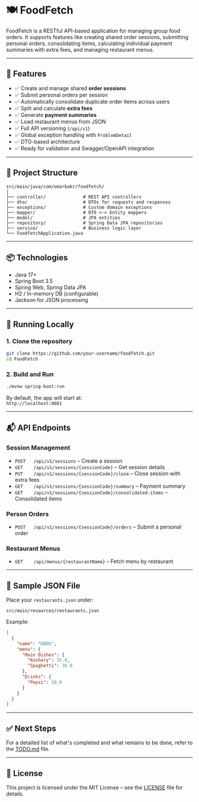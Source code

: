 # 🍽️ FoodFetch

FoodFetch is a RESTful API-based application for managing group food orders. It supports features like creating shared order sessions, submitting personal orders, consolidating items, calculating individual payment summaries with extra fees, and managing restaurant menus.

---

## 🚀 Features

- ✅ Create and manage shared **order sessions**
- ✅ Submit personal orders per session
- ✅ Automatically consolidate duplicate order items across users
- ✅ Split and calculate **extra fees**
- ✅ Generate **payment summaries**
- ✅ Load restaurant menus from JSON
- ✅ Full API versioning (`/api/v1`)
- ✅ Global exception handling with `ProblemDetail`
- ✅ DTO-based architecture
- ✅ Ready for validation and Swagger/OpenAPI integration

---

## 📁 Project Structure

```
src/main/java/com/omarbakr/foodfetch/
│
├── controller/              # REST API controllers
├── dto/                     # DTOs for requests and responses
├── exceptions/              # Custom domain exceptions
├── mapper/                  # DTO <-> Entity mappers
├── model/                   # JPA entities
├── repository/              # Spring Data JPA repositories
├── service/                 # Business logic layer
└── FoodfetchApplication.java
```

---

## 📦 Technologies

- Java 17+
- Spring Boot 3.5
- Spring Web, Spring Data JPA
- H2 / In-memory DB (configurable)
- Jackson for JSON processing

---

## 🧪 Running Locally

### 1. Clone the repository
```bash
git clone https://github.com/your-username/foodfetch.git
cd FoodFetch
```

### 2. Build and Run
```bash
./mvnw spring-boot:run
```

By default, the app will start at:  
`http://localhost:8081`

---

## 📬 API Endpoints

### Session Management
- `POST   /api/v1/sessions` – Create a session
- `GET    /api/v1/sessions/{sessionCode}` – Get session details
- `PUT    /api/v1/sessions/{sessionCode}/close` – Close session with extra fees
- `GET    /api/v1/sessions/{sessionCode}/summary` – Payment summary
- `GET    /api/v1/sessions/{sessionCode}/consolidated-items` – Consolidated items

### Person Orders
- `POST   /api/v1/sessions/{sessionCode}/orders` – Submit a personal order

### Restaurant Menus
- `GET    /api/menus/{restaurantName}` – Fetch menu by restaurant

---

## 📝 Sample JSON File

Place your `restaurants.json` under:
```
src/main/resources/restaurants.json
```

Example:
```json
[
  {
    "name": "DOOS",
    "menu": {
      "Main Dishes": {
        "Koshary": 35.0,
        "Spaghetti": 30.0
      },
      "Drinks": {
        "Pepsi": 10.0
      }
    }
  }
]
```

---

## ✅ Next Steps

For a detailed list of what's completed and what remains to be done, refer to the [TODO.md](TODO.md) file.

---

## 📄 License

This project is licensed under the MIT License – see the [LICENSE](LICENSE) file for details.
